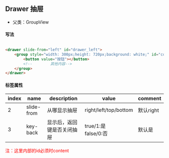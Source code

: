 ## Drawer 抽屉

* 父类：GroupView

#### 写法

```html

<drawer slide-from="left" id="drawer_left">
    <group style="width: 300px;height: 720px;background: white;" id="content">
        <button value="按钮"></button>
        <!--        其他内容-->
    </group>
</drawer>
```

#### 标签属性

| index | name       | description   | value                 | comment |
|-------|------------|---------------|-----------------------|---------|
| 2     | slide-from | 从哪显示抽屉        | right/left/top/bottom | 默认right |
| 3     | key-back   | 显示后，返回键是否关闭抽屉 | true/1:是<br>false/0:否 | 默认是     |


<span style="color:red;">注：这里内部的id必须时content</span>